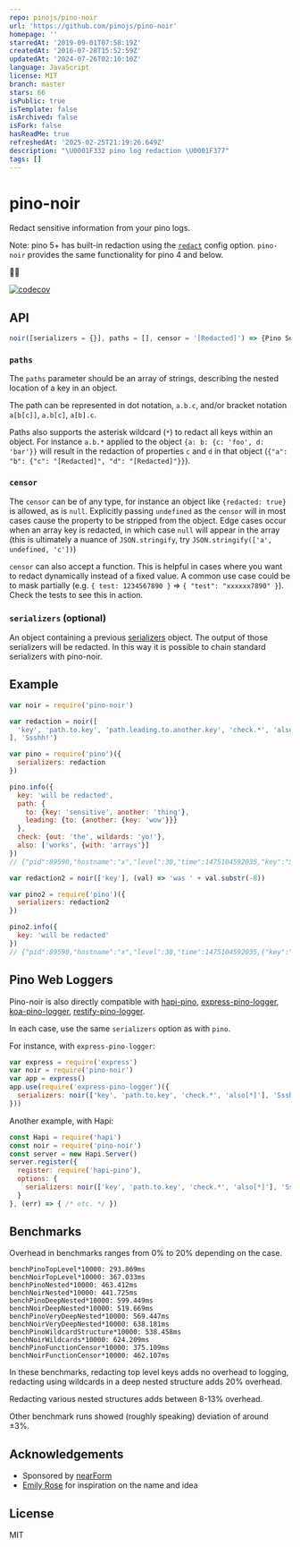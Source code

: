 ```yaml
---
repo: pinojs/pino-noir
url: 'https://github.com/pinojs/pino-noir'
homepage: ''
starredAt: '2019-09-01T07:58:19Z'
createdAt: '2016-07-28T15:52:59Z'
updatedAt: '2024-07-26T02:10:10Z'
language: JavaScript
license: MIT
branch: master
stars: 66
isPublic: true
isTemplate: false
isArchived: false
isFork: false
hasReadMe: true
refreshedAt: '2025-02-25T21:19:26.649Z'
description: "\U0001F332 pino log redaction \U0001F377"
tags: []
---
```


# pino-noir

Redact sensitive information from your pino logs.

Note: pino 5+ has built-in redaction using the [`redact`](https://github.com/pinojs/pino/blob/master/docs/redaction.md) config option. `pino-noir` provides the same functionality for pino 4 and below.

🍾🍷

[![codecov](https://codecov.io/gh/pinojs/pino-noir/branch/master/graph/badge.svg)](https://codecov.io/gh/pinojs/pino-noir)

## API

```js
noir([serializers = {}], paths = [], censor = '[Redacted]') => {Pino Serializer Object}
```
### `paths`

The `paths` parameter should be an array of strings, describing the nested location of a key in an object.

The path can be represented in dot notation, `a.b.c`, and/or bracket notation
`a[b[c]]`, `a.b[c]`, `a[b].c`.

Paths also supports the asterisk wildcard (`*`) to redact all keys within
an object. For instance `a.b.*` applied to the object `{a: b: {c: 'foo', d: 'bar'}}` will result in the redaction of properties `c` and `d` in that object (`{"a": "b": {"c": "[Redacted]", "d": "[Redacted]"}}`).

### `censor`

The `censor` can be of any type, for instance an object like `{redacted: true}`
is allowed, as is `null`. Explicitly passing `undefined` as the `censor` will
in most cases cause the property to be stripped from the object. Edge cases occur when an array key is redacted, in which case `null` will appear in the array (this is ultimately a nuance of `JSON.stringify`, try `JSON.stringify(['a', undefined, 'c'])`)

`censor` can also accept a function. This is helpful in cases where you want to redact dynamically instead of a fixed value. A common use case could be to mask partially (e.g. `{ test: 1234567890 }` => `{ "test": "xxxxxx7890" }`). Check the tests to see this in action.

### `serializers` (optional)

An object containing a previous
[serializers](https://github.com/pinojs/pino/blob/master/docs/API.md#example) object. The output of those
serializers will be redacted. In this way it is possible to chain
standard serializers with pino-noir.

## Example

```js
var noir = require('pino-noir')

var redaction = noir([
  'key', 'path.to.key', 'path.leading.to.another.key', 'check.*', 'also[*]'
], 'Ssshh!')

var pino = require('pino')({
  serializers: redaction
})

pino.info({
  key: 'will be redacted',
  path: {
    to: {key: 'sensitive', another: 'thing'},
    leading: {to: {another: {key: 'wow'}}}
  },
  check: {out: 'the', wildards: 'yo!'},
  also: ['works', {with: 'arrays'}]
})
// {"pid":89590,"hostname":"x","level":30,"time":1475104592035,"key":"Ssshh!","path":{"to":{"key":"Ssshh!","another":"thing"},"leading":{"to":{"another":{"key":"Ssshh!"}}}},"check":{"out":"Ssshh!","wildards":"Ssshh!"},"also":["Ssshh!","Ssshh!"],"v":1}

var redaction2 = noir(['key'], (val) => 'was ' + val.substr(-8))

var pino2 = require('pino')({
  serializers: redaction2
})

pino2.info({
  key: 'will be redacted'
})
// {"pid":89590,"hostname":"x","level":30,"time":1475104592035,{"key":"was redacted"},"v":1}
```

## Pino Web Loggers

Pino-noir is also directly compatible with [hapi-pino](http://npm.im/hapi-pino), [express-pino-logger](http://npm.im/express-pino-logger), [koa-pino-logger](http://npm.im/koa-pino-logger), [restify-pino-logger](http://npm.im/restify-pino-logger).

In each case, use the same `serializers` option as with `pino`.

For instance, with `express-pino-logger`:

```js
var express = require('express')
var noir = require('pino-noir')
var app = express()
app.use(require('express-pino-logger')({
  serializers: noir(['key', 'path.to.key', 'check.*', 'also[*]'], 'Ssshh!')
}))
```

Another example, with Hapi:

```js
const Hapi = require('hapi')
const noir = require('pino-noir')
const server = new Hapi.Server()
server.register({
  register: require('hapi-pino'),
  options: {
    serializers: noir(['key', 'path.to.key', 'check.*', 'also[*]'], 'Ssshh!')
  }
}, (err) => { /* etc. */ })
```

## Benchmarks

Overhead in benchmarks ranges from 0% to 20% depending on the case.

```
benchPinoTopLevel*10000: 293.869ms
benchNoirTopLevel*10000: 367.033ms
benchPinoNested*10000: 463.412ms
benchNoirNested*10000: 441.725ms
benchPinoDeepNested*10000: 599.449ms
benchNoirDeepNested*10000: 519.669ms
benchPinoVeryDeepNested*10000: 569.447ms
benchNoirVeryDeepNested*10000: 638.181ms
benchPinoWildcardStructure*10000: 538.458ms
benchNoirWildcards*10000: 624.209ms
benchPinoFunctionCensor*10000: 375.109ms
benchNoirFunctionCensor*10000: 462.107ms
```

In these benchmarks, redacting top level keys adds no overhead to logging, redacting using wildcards in a deep nested structure adds 20% overhead.

Redacting various nested structures adds between 8-13% overhead.

Other benchmark runs showed (roughly speaking) deviation of around ±3%.

## Acknowledgements

* Sponsored by [nearForm](http://nearform.com)
* [Emily Rose](https://twitter.com/nexxylove) for inspiration on the name and idea

## License

MIT
